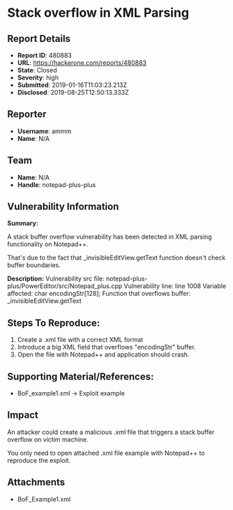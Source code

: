# Stack overflow in XML Parsing

## Report Details
- **Report ID**: 480883
- **URL**: https://hackerone.com/reports/480883
- **State**: Closed
- **Severity**: high
- **Submitted**: 2019-01-16T11:03:23.213Z
- **Disclosed**: 2019-08-25T12:50:13.333Z

## Reporter
- **Username**: ammm
- **Name**: N/A

## Team
- **Name**: N/A
- **Handle**: notepad-plus-plus

## Vulnerability Information
**Summary:** 

A stack buffer overflow vulnerability has been detected in XML parsing functionality  on Notepad++.

That's due to the fact that _invisibleEditView.getText function doesn't check buffer boundaries.

**Description:** 
Vulnerability src file: notepad-plus-plus/PowerEditor/src/Notepad_plus.cpp
Vulnerability line: line 1008
Variable affected: char encodingStr[128];
Function that overflows buffer: _invisibleEditView.getText

## Steps To Reproduce:

  1. Create a .xml file with a correct XML format
  2. Introduce a big XML field that overflows "encodingStr" buffer.
  3. Open the file with Notepad++ and application should crash.

## Supporting Material/References:

  * BoF_example1.xml -> Exploit example

## Impact

An attacker could create a malicious .xml file that triggers a stack buffer overflow on victim machine.

You only need to open attached .xml file example with Notepad++ to reproduce the exploit.

## Attachments
- BoF_Example1.xml
